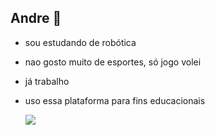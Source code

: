 ## Andre 👋

- sou estudando de robótica
- nao gosto muito de esportes, só jogo volei
- já trabalho
- uso essa plataforma para fins educacionais


  ![](https://tenor.com/pt-BR/view/chaehyun-kep1er-frutillita-strawberry-shortcake-gif-24656229)
  

